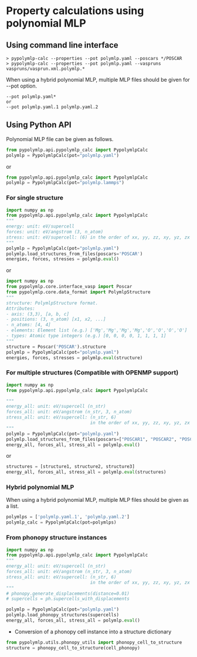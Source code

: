 # Property calculations using polynomial MLP
## Using command line interface

```shell
> pypolymlp-calc --properties --pot polymlp.yaml --poscars */POSCAR
> pypolymlp-calc --properties --pot polymlp.yaml --vaspruns vaspruns/vasprun.xml.polymlp.*
```
When using a hybrid polynomial MLP, multiple MLP files should be given for --pot option.
```shell
--pot polymlp.yaml*
or
--pot polymlp.yaml.1 polymlp.yaml.2
```

## Using Python API

Polynomial MLP file can be given as follows.
```python
from pypolymlp.api.pypolymlp_calc import PypolymlpCalc
polymlp = PypolymlpCalc(pot="polymlp.yaml")
```
or
```python
from pypolymlp.api.pypolymlp_calc import PypolymlpCalc
polymlp = PypolymlpCalc(pot="polymlp.lammps")
```

### For single structure
```python
import numpy as np
from pypolymlp.api.pypolymlp_calc import PypolymlpCalc
"""
energy: unit: eV/supercell
forces: unit: eV/angstrom (3, n_atom)
stress: unit: eV/supercell: (6) in the order of xx, yy, zz, xy, yz, zx
"""
polymlp = PypolymlpCalc(pot="polymlp.yaml")
polymlp.load_structures_from_files(poscars='POSCAR')
energies, forces, stresses = polymlp.eval()
```
or
```python
import numpy as np
from pypolymlp.core.interface_vasp import Poscar
from pypolymlp.core.data_format import PolymlpStructure
"""
structure: PolymlpStructure format.
Attributes:
- axis: (3,3), [a, b, c]
- positions: (3, n_atom) [x1, x2, ...]
- n_atoms: [4, 4]
- elements: Element list (e.g.) ['Mg','Mg','Mg','Mg','O','O','O','O']
- types: Atomic type integers (e.g.) [0, 0, 0, 0, 1, 1, 1, 1]
"""
structure = Poscar('POSCAR').structure
polymlp = PypolymlpCalc(pot="polymlp.yaml")
energies, forces, stresses = polymlp.eval(structure)
```

### For multiple structures (Compatible with OPENMP support)
```python
import numpy as np
from pypolymlp.api.pypolymlp_calc import PypolymlpCalc

"""
energy_all: unit: eV/supercell (n_str)
forces_all: unit: eV/angstrom (n_str, 3, n_atom)
stress_all: unit: eV/supercell: (n_str, 6)
                                in the order of xx, yy, zz, xy, yz, zx
"""
polymlp = PypolymlpCalc(pot="polymlp.yaml")
polymlp.load_structures_from_files(poscars=["POSCAR1", "POSCAR2", "POSCAR3"])
energy_all, forces_all, stress_all = polymlp.eval()
```
or
```python
structures = [structure1, structure2, structure3]
energy_all, forces_all, stress_all = polymlp.eval(structures)
```

### Hybrid polynomial MLP
When using a hybrid polynomial MLP, multiple MLP files should be given as a list.
```python
polymlps = ['polymlp.yaml.1', 'polymlp.yaml.2']
polymlp_calc = PypolymlpCalc(pot=polymlps)
```

### From phonopy structure instances
```python
import numpy as np
from pypolymlp.api.pypolymlp_calc import PypolymlpCalc
"""
energy_all: unit: eV/supercell (n_str)
forces_all: unit: eV/angstrom (n_str, 3, n_atom)
stress_all: unit: eV/supercell: (n_str, 6)
                                in the order of xx, yy, zz, xy, yz, zx
"""
# phonopy.generate_displacements(distance=0.01)
# supercells = ph.supercells_with_displacements

polymlp = PypolymlpCalc(pot="polymlp.yaml")
polymlp.load_phonopy_structures(supercells)
energy_all, forces_all, stress_all = polymlp.eval()
```

- Conversion of a phonopy cell instance into a structure dictionary
```python
from pypolymlp.utils.phonopy_utils import phonopy_cell_to_structure
structure = phonopy_cell_to_structure(cell_phonopy)
```
